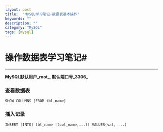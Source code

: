 ```yaml
---
layout: post
title:  "MySQL学习笔记-数据表基本操作"
keywords: ""
description: ""
category: "MySQL" 
tags: [mysql]
---
```


# 操作数据表学习笔记#
---

**MySQL默认用户_root_, 默认端口号_3306_**

### 查看数据表

	SHOW COLUMNS [FROM tbl_name]

### 插入记录

	INSERT [INTO] tbl_name [(col_name,...)] VALUES(val, ...)

<!-- more -->


